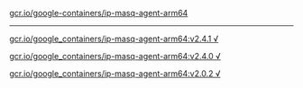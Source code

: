[gcr.io/google-containers/ip-masq-agent-arm64](https://hub.docker.com/r/sqeven/ip-masq-agent-arm64/tags/) 

----
[gcr.io/google_containers/ip-masq-agent-arm64:v2.4.1 √](https://hub.docker.com/r/sqeven/ip-masq-agent-arm64/tags/)

[gcr.io/google_containers/ip-masq-agent-arm64:v2.4.0 √](https://hub.docker.com/r/sqeven/ip-masq-agent-arm64/tags/)

[gcr.io/google_containers/ip-masq-agent-arm64:v2.0.2 √](https://hub.docker.com/r/sqeven/ip-masq-agent-arm64/tags/)

